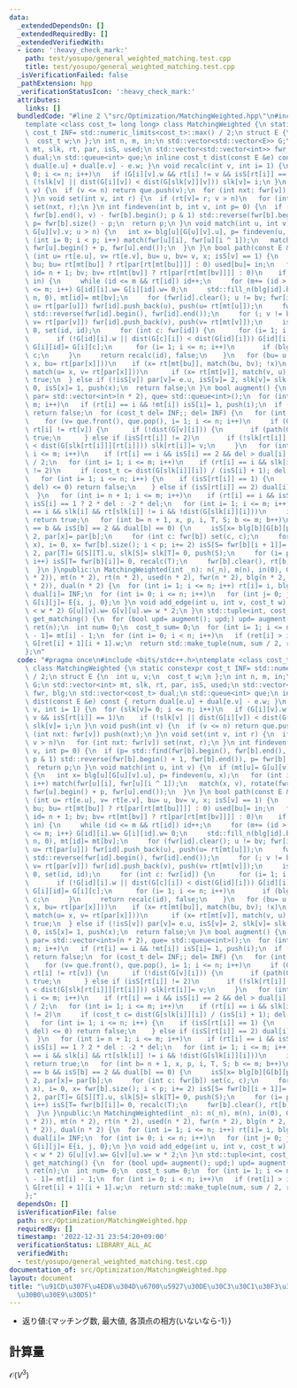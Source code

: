 ```yaml
---
data:
  _extendedDependsOn: []
  _extendedRequiredBy: []
  _extendedVerifiedWith:
  - icon: ':heavy_check_mark:'
    path: test/yosupo/general_weighted_matching.test.cpp
    title: test/yosupo/general_weighted_matching.test.cpp
  _isVerificationFailed: false
  _pathExtension: hpp
  _verificationStatusIcon: ':heavy_check_mark:'
  attributes:
    links: []
  bundledCode: "#line 2 \"src/Optimization/MatchingWeighted.hpp\"\n#include <bits/stdc++.h>\n\
    template <class cost_t= long long> class MatchingWeighted {\n static constexpr\
    \ cost_t INF= std::numeric_limits<cost_t>::max() / 2;\n struct E {\n  int u, v;\n\
    \  cost_t w;\n };\n int n, m, in;\n std::vector<std::vector<E>> G;\n std::vector<int>\
    \ mt, slk, rt, par, isS, used;\n std::vector<std::vector<int>> fwr, blg;\n std::vector<cost_t>\
    \ dual;\n std::queue<int> que;\n inline cost_t dist(const E &e) const { return\
    \ dual[e.u] + dual[e.v] - e.w; }\n void recalc(int v, int i= 1) {\n  for (slk[v]=\
    \ 0; i <= n; i++)\n   if (G[i][v].w && rt[i] != v && isS[rt[i]] == 1)\n    if\
    \ (!slk[v] || dist(G[i][v]) < dist(G[slk[v]][v])) slk[v]= i;\n }\n void push(int\
    \ v) {\n  if (v <= n) return que.push(v);\n  for (int nxt: fwr[v]) push(nxt);\n\
    \ }\n void set(int v, int r) {\n  if (rt[v]= r; v > n)\n   for (int nxt: fwr[v])\
    \ set(nxt, r);\n }\n int findeven(int b, int v, int p= 0) {\n  if (p= std::find(fwr[b].begin(),\
    \ fwr[b].end(), v) - fwr[b].begin(); p & 1) std::reverse(fwr[b].begin() + 1, fwr[b].end()),\
    \ p= fwr[b].size() - p;\n  return p;\n }\n void match(int u, int v) {\n  if (mt[u]=\
    \ G[u][v].v; u > n) {\n   int x= blg[u][G[u][v].u], p= findeven(u, x);\n   for\
    \ (int i= 0; i < p; i++) match(fwr[u][i], fwr[u][i ^ 1]);\n   match(x, v), rotate(fwr[u].begin(),\
    \ fwr[u].begin() + p, fwr[u].end());\n  }\n }\n bool path(const E &e) {\n  if\
    \ (int u= rt[e.u], v= rt[e.v], bu= u, bv= v, x; isS[v] == 1) {\n   for (in++;\
    \ bu; bu= rt[mt[bu]] ? rt[par[rt[mt[bu]]]] : 0) used[bu]= in;\n   for (int i,\
    \ id= n + 1; bv; bv= rt[mt[bv]] ? rt[par[rt[mt[bv]]]] : 0)\n    if (used[bv] ==\
    \ in) {\n     while (id <= m && rt[id]) id++;\n     for (m+= (id > m), i= 1; i\
    \ <= m; i++) G[id][i].w= G[i][id].w= 0;\n     std::fill_n(blg[id].begin() + 1,\
    \ n, 0), mt[id]= mt[bv];\n     for (fwr[id].clear(); u != bv; fwr[id].push_back(u),\
    \ u= rt[par[u]]) fwr[id].push_back(u), push(u= rt[mt[u]]);\n     fwr[id].push_back(bv),\
    \ std::reverse(fwr[id].begin(), fwr[id].end());\n     for (; v != bv; fwr[id].push_back(v),\
    \ v= rt[par[v]]) fwr[id].push_back(v), push(v= rt[mt[v]]);\n     isS[id]= 1, dual[id]=\
    \ 0, set(id, id);\n     for (int c: fwr[id]) {\n      for (i= 1; i <= m; i++)\n\
    \       if (!G[id][i].w || dist(G[c][i]) < dist(G[id][i])) G[id][i]= G[c][i],\
    \ G[i][id]= G[i][c];\n      for (i= 1; i <= n; i++)\n       if (blg[c][i]) blg[id][i]=\
    \ c;\n     }\n     return recalc(id), false;\n    }\n   for (bu= u, bv= v;; match(bv=\
    \ x, bu= rt[par[x]]))\n    if (x= rt[mt[bu]], match(bu, bv); !x)\n     for (;;\
    \ match(u= x, v= rt[par[x]]))\n      if (x= rt[mt[v]], match(v, u); !x) return\
    \ true;\n  } else if (!isS[v]) par[v]= e.u, isS[v]= 2, slk[v]= slk[x= rt[mt[v]]]=\
    \ 0, isS[x]= 1, push(x);\n  return false;\n }\n bool augment() {\n  isS= slk=\
    \ par= std::vector<int>(n * 2), que= std::queue<int>();\n  for (int i= 1; i <=\
    \ m; i++)\n   if (rt[i] == i && !mt[i]) isS[i]= 1, push(i);\n  if (que.empty())\
    \ return false;\n  for (cost_t del= INF;; del= INF) {\n   for (int v, i; !que.empty();)\n\
    \    for (v= que.front(), que.pop(), i= 1; i <= n; i++)\n     if (G[v][i].w &&\
    \ rt[i] != rt[v]) {\n      if (!dist(G[v][i])) {\n       if (path(G[v][i])) return\
    \ true;\n      } else if (isS[rt[i]] != 2)\n       if (!slk[rt[i]] || dist(G[v][rt[i]])\
    \ < dist(G[slk[rt[i]]][rt[i]])) slk[rt[i]]= v;\n     }\n   for (int i= n + 1;\
    \ i <= m; i++)\n    if (rt[i] == i && isS[i] == 2 && del > dual[i] / 2) del= dual[i]\
    \ / 2;\n   for (int i= 1; i <= m; i++)\n    if (rt[i] == i && slk[i] && isS[i]\
    \ != 2)\n     if (cost_t c= dist(G[slk[i]][i]) / (isS[i] + 1); del > c) del= c;\n\
    \   for (int i= 1; i <= n; i++) {\n    if (isS[rt[i]] == 1) {\n     if ((dual[i]-=\
    \ del) <= 0) return false;\n    } else if (isS[rt[i]] == 2) dual[i]+= del;\n \
    \  }\n   for (int i= n + 1; i <= m; i++)\n    if (rt[i] == i && isS[i]) dual[i]+=\
    \ isS[i] == 1 ? 2 * del : -2 * del;\n   for (int i= 1; i <= m; i++)\n    if (rt[i]\
    \ == i && slk[i] && rt[slk[i]] != i && !dist(G[slk[i]][i]))\n     if (path(G[slk[i]][i]))\
    \ return true;\n   for (int b= n + 1, x, p, i, T, S; b <= m; b++)\n    if (rt[b]\
    \ == b && isS[b] == 2 && dual[b] == 0) {\n     isS[x= blg[b][G[b][par[b]].u]]=\
    \ 2, par[x]= par[b];\n     for (int c: fwr[b]) set(c, c);\n     for (p= findeven(b,\
    \ x), i= 0, x= fwr[b].size(); i < p; i+= 2) isS[S= fwr[b][i + 1]]= 1, isS[T= fwr[b][i]]=\
    \ 2, par[T]= G[S][T].u, slk[S]= slk[T]= 0, push(S);\n     for (i= p + 1; i < x;\
    \ i++) isS[T= fwr[b][i]]= 0, recalc(T);\n     fwr[b].clear(), rt[b]= 0;\n    }\n\
    \  }\n }\npublic:\n MatchingWeighted(int _n): n(_n), m(n), in(0), G(n * 2, std::vector<E>(n\
    \ * 2)), mt(n * 2), rt(n * 2), used(n * 2), fwr(n * 2), blg(n * 2, std::vector<int>(n\
    \ * 2)), dual(n * 2) {\n  for (int i= 1; i <= n; i++) rt[i]= i, blg[i][i]= i,\
    \ dual[i]= INF;\n  for (int i= 0; i <= n; i++)\n   for (int j= 0; j <= n; j++)\
    \ G[i][j]= E{i, j, 0};\n }\n void add_edge(int u, int v, cost_t w) {\n  if (G[++u][++v].w\
    \ < w * 2) G[u][v].w= G[v][u].w= w * 2;\n }\n std::tuple<int, cost_t, std::vector<int>>\
    \ get_matching() {\n  for (bool upd= augment(); upd;) upd= augment();\n  std::vector<int>\
    \ ret(n);\n  int num= 0;\n  cost_t sum= 0;\n  for (int i= 1; i <= n; i++) ret[i\
    \ - 1]= mt[i] - 1;\n  for (int i= 0; i < n; i++)\n   if (ret[i] > i) num++, sum+=\
    \ G[ret[i] + 1][i + 1].w;\n  return std::make_tuple(num, sum / 2, ret);\n }\n\
    };\n"
  code: "#pragma once\n#include <bits/stdc++.h>\ntemplate <class cost_t= long long>\
    \ class MatchingWeighted {\n static constexpr cost_t INF= std::numeric_limits<cost_t>::max()\
    \ / 2;\n struct E {\n  int u, v;\n  cost_t w;\n };\n int n, m, in;\n std::vector<std::vector<E>>\
    \ G;\n std::vector<int> mt, slk, rt, par, isS, used;\n std::vector<std::vector<int>>\
    \ fwr, blg;\n std::vector<cost_t> dual;\n std::queue<int> que;\n inline cost_t\
    \ dist(const E &e) const { return dual[e.u] + dual[e.v] - e.w; }\n void recalc(int\
    \ v, int i= 1) {\n  for (slk[v]= 0; i <= n; i++)\n   if (G[i][v].w && rt[i] !=\
    \ v && isS[rt[i]] == 1)\n    if (!slk[v] || dist(G[i][v]) < dist(G[slk[v]][v]))\
    \ slk[v]= i;\n }\n void push(int v) {\n  if (v <= n) return que.push(v);\n  for\
    \ (int nxt: fwr[v]) push(nxt);\n }\n void set(int v, int r) {\n  if (rt[v]= r;\
    \ v > n)\n   for (int nxt: fwr[v]) set(nxt, r);\n }\n int findeven(int b, int\
    \ v, int p= 0) {\n  if (p= std::find(fwr[b].begin(), fwr[b].end(), v) - fwr[b].begin();\
    \ p & 1) std::reverse(fwr[b].begin() + 1, fwr[b].end()), p= fwr[b].size() - p;\n\
    \  return p;\n }\n void match(int u, int v) {\n  if (mt[u]= G[u][v].v; u > n)\
    \ {\n   int x= blg[u][G[u][v].u], p= findeven(u, x);\n   for (int i= 0; i < p;\
    \ i++) match(fwr[u][i], fwr[u][i ^ 1]);\n   match(x, v), rotate(fwr[u].begin(),\
    \ fwr[u].begin() + p, fwr[u].end());\n  }\n }\n bool path(const E &e) {\n  if\
    \ (int u= rt[e.u], v= rt[e.v], bu= u, bv= v, x; isS[v] == 1) {\n   for (in++;\
    \ bu; bu= rt[mt[bu]] ? rt[par[rt[mt[bu]]]] : 0) used[bu]= in;\n   for (int i,\
    \ id= n + 1; bv; bv= rt[mt[bv]] ? rt[par[rt[mt[bv]]]] : 0)\n    if (used[bv] ==\
    \ in) {\n     while (id <= m && rt[id]) id++;\n     for (m+= (id > m), i= 1; i\
    \ <= m; i++) G[id][i].w= G[i][id].w= 0;\n     std::fill_n(blg[id].begin() + 1,\
    \ n, 0), mt[id]= mt[bv];\n     for (fwr[id].clear(); u != bv; fwr[id].push_back(u),\
    \ u= rt[par[u]]) fwr[id].push_back(u), push(u= rt[mt[u]]);\n     fwr[id].push_back(bv),\
    \ std::reverse(fwr[id].begin(), fwr[id].end());\n     for (; v != bv; fwr[id].push_back(v),\
    \ v= rt[par[v]]) fwr[id].push_back(v), push(v= rt[mt[v]]);\n     isS[id]= 1, dual[id]=\
    \ 0, set(id, id);\n     for (int c: fwr[id]) {\n      for (i= 1; i <= m; i++)\n\
    \       if (!G[id][i].w || dist(G[c][i]) < dist(G[id][i])) G[id][i]= G[c][i],\
    \ G[i][id]= G[i][c];\n      for (i= 1; i <= n; i++)\n       if (blg[c][i]) blg[id][i]=\
    \ c;\n     }\n     return recalc(id), false;\n    }\n   for (bu= u, bv= v;; match(bv=\
    \ x, bu= rt[par[x]]))\n    if (x= rt[mt[bu]], match(bu, bv); !x)\n     for (;;\
    \ match(u= x, v= rt[par[x]]))\n      if (x= rt[mt[v]], match(v, u); !x) return\
    \ true;\n  } else if (!isS[v]) par[v]= e.u, isS[v]= 2, slk[v]= slk[x= rt[mt[v]]]=\
    \ 0, isS[x]= 1, push(x);\n  return false;\n }\n bool augment() {\n  isS= slk=\
    \ par= std::vector<int>(n * 2), que= std::queue<int>();\n  for (int i= 1; i <=\
    \ m; i++)\n   if (rt[i] == i && !mt[i]) isS[i]= 1, push(i);\n  if (que.empty())\
    \ return false;\n  for (cost_t del= INF;; del= INF) {\n   for (int v, i; !que.empty();)\n\
    \    for (v= que.front(), que.pop(), i= 1; i <= n; i++)\n     if (G[v][i].w &&\
    \ rt[i] != rt[v]) {\n      if (!dist(G[v][i])) {\n       if (path(G[v][i])) return\
    \ true;\n      } else if (isS[rt[i]] != 2)\n       if (!slk[rt[i]] || dist(G[v][rt[i]])\
    \ < dist(G[slk[rt[i]]][rt[i]])) slk[rt[i]]= v;\n     }\n   for (int i= n + 1;\
    \ i <= m; i++)\n    if (rt[i] == i && isS[i] == 2 && del > dual[i] / 2) del= dual[i]\
    \ / 2;\n   for (int i= 1; i <= m; i++)\n    if (rt[i] == i && slk[i] && isS[i]\
    \ != 2)\n     if (cost_t c= dist(G[slk[i]][i]) / (isS[i] + 1); del > c) del= c;\n\
    \   for (int i= 1; i <= n; i++) {\n    if (isS[rt[i]] == 1) {\n     if ((dual[i]-=\
    \ del) <= 0) return false;\n    } else if (isS[rt[i]] == 2) dual[i]+= del;\n \
    \  }\n   for (int i= n + 1; i <= m; i++)\n    if (rt[i] == i && isS[i]) dual[i]+=\
    \ isS[i] == 1 ? 2 * del : -2 * del;\n   for (int i= 1; i <= m; i++)\n    if (rt[i]\
    \ == i && slk[i] && rt[slk[i]] != i && !dist(G[slk[i]][i]))\n     if (path(G[slk[i]][i]))\
    \ return true;\n   for (int b= n + 1, x, p, i, T, S; b <= m; b++)\n    if (rt[b]\
    \ == b && isS[b] == 2 && dual[b] == 0) {\n     isS[x= blg[b][G[b][par[b]].u]]=\
    \ 2, par[x]= par[b];\n     for (int c: fwr[b]) set(c, c);\n     for (p= findeven(b,\
    \ x), i= 0, x= fwr[b].size(); i < p; i+= 2) isS[S= fwr[b][i + 1]]= 1, isS[T= fwr[b][i]]=\
    \ 2, par[T]= G[S][T].u, slk[S]= slk[T]= 0, push(S);\n     for (i= p + 1; i < x;\
    \ i++) isS[T= fwr[b][i]]= 0, recalc(T);\n     fwr[b].clear(), rt[b]= 0;\n    }\n\
    \  }\n }\npublic:\n MatchingWeighted(int _n): n(_n), m(n), in(0), G(n * 2, std::vector<E>(n\
    \ * 2)), mt(n * 2), rt(n * 2), used(n * 2), fwr(n * 2), blg(n * 2, std::vector<int>(n\
    \ * 2)), dual(n * 2) {\n  for (int i= 1; i <= n; i++) rt[i]= i, blg[i][i]= i,\
    \ dual[i]= INF;\n  for (int i= 0; i <= n; i++)\n   for (int j= 0; j <= n; j++)\
    \ G[i][j]= E{i, j, 0};\n }\n void add_edge(int u, int v, cost_t w) {\n  if (G[++u][++v].w\
    \ < w * 2) G[u][v].w= G[v][u].w= w * 2;\n }\n std::tuple<int, cost_t, std::vector<int>>\
    \ get_matching() {\n  for (bool upd= augment(); upd;) upd= augment();\n  std::vector<int>\
    \ ret(n);\n  int num= 0;\n  cost_t sum= 0;\n  for (int i= 1; i <= n; i++) ret[i\
    \ - 1]= mt[i] - 1;\n  for (int i= 0; i < n; i++)\n   if (ret[i] > i) num++, sum+=\
    \ G[ret[i] + 1][i + 1].w;\n  return std::make_tuple(num, sum / 2, ret);\n }\n\
    };"
  dependsOn: []
  isVerificationFile: false
  path: src/Optimization/MatchingWeighted.hpp
  requiredBy: []
  timestamp: '2022-12-31 23:54:20+09:00'
  verificationStatus: LIBRARY_ALL_AC
  verifiedWith:
  - test/yosupo/general_weighted_matching.test.cpp
documentation_of: src/Optimization/MatchingWeighted.hpp
layout: document
title: "\u91CD\u307F\u4ED8\u304D\u6700\u5927\u30DE\u30C3\u30C1\u30F3\u30B0(\u4E00\u822C\
  \u30B0\u30E9\u30D5)"
---
```

 *  返り値:{マッチング数, 最大値, 各頂点の相方(いないなら-1）}
## 計算量
$\mathcal{O}(V^3)$